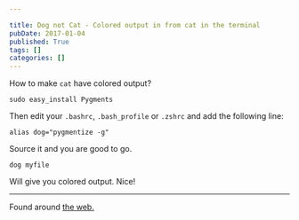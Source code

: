 ```yaml
---

title: Dog not Cat - Colored output in from cat in the terminal
pubDate: 2017-01-04
published: True
tags: []
categories: []
---
```


How to make `cat` have colored output?

    sudo easy_install Pygments

Then edit your `.bashrc`, `.bash_profile` or `.zshrc` and add the following line:

    alias dog="pygmentize -g"

Source it and you are good to go.

    dog myfile

Will give you colored output. Nice!

---

Found around [the web.](http://stackoverflow.com/questions/7851134/syntax-highlighting-colorizing-cat)
